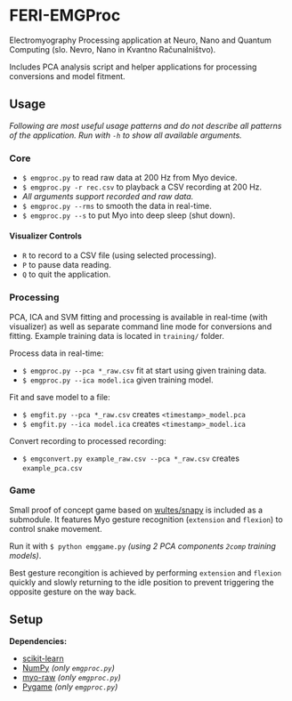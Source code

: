 # FERI-EMGProc

Electromyography Processing application at Neuro, Nano and Quantum Computing (slo. Nevro, Nano in Kvantno Računalništvo).

Includes PCA analysis script and helper applications for processing conversions and model fitment.


## Usage

_Following are most useful usage patterns and do not describe all patterns of the application. Run with `-h` to show all available arguments._

### Core

- `$ emgproc.py` to read raw data at 200 Hz from Myo device.
- `$ emgproc.py -r rec.csv` to playback a CSV recording at 200 Hz.
- _All arguments support recorded and raw data._
- `$ emgproc.py --rms` to smooth the data in real-time.
- `$ emgproc.py --s` to put Myo into deep sleep (shut down).

#### Visualizer Controls

- `R` to record to a CSV file (using selected processing).
- `P` to pause data reading.
- `Q` to quit the application.


### Processing

PCA, ICA and SVM fitting and processing is available in real-time (with visualizer) as well as separate command line mode for conversions and fitting. Example training data is located in `training/` folder.

Process data in real-time:
  - `$ emgproc.py --pca *_raw.csv` fit at start using given training data.
  - `$ emgproc.py --ica model.ica` given training model.

Fit and save model to a file:
  - `$ emgfit.py --pca *_raw.csv` creates `<timestamp>_model.pca`
  - `$ emgfit.py --ica model.ica` creates `<timestamp>_model.ica`

Convert recording to processed recording:
  - `$ emgconvert.py example_raw.csv --pca *_raw.csv` creates `example_pca.csv`


### Game

Small proof of concept game based on [wultes/snapy](https://github.com/wultes/snapy) is included as a submodule. It features Myo gesture recognition (`extension` and `flexion`) to control snake movement.

Run it with `$ python emggame.py` _(using 2 PCA components `2comp` training models)_.

Best gesture recongition is achieved by performing `extension` and `flexion` quickly and slowly returning to the idle position to prevent triggering the opposite gesture on the way back.


## Setup

**Dependencies:**
- [scikit-learn](https://scikit-learn.org/)
- [NumPy](https://numpy.org/) _(only `emgproc.py`)_
- [myo-raw](https://github.com/jonpas/myo-raw) _(only `emgproc.py`)_
- [Pygame](https://www.pygame.org/) _(only `emgproc.py`)_
